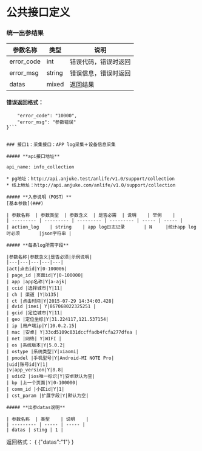 # 公共接口定义

### 统一出参结果
| 参数名称	| 类型	| 说明	|
| --------- | ----- | ----- |
| error_code | int	| 错误代码，错误时返回 |
| error_msg	 | string	| 错误信息，错误时返回|
| datas  	| mixed	| 返回结果|

#### 错误返回格式：
```{
    "error_code": "10000",
    "error_msg": "参数错误"
}```


### 接口1：采集接口：APP log采集＋设备信息采集

##### **api接口地址**

api_name: info_collection

* pg地址：http://api.anjuke.test/anlife/v1.0/support/collection
* 线上地址：http://api.anjuke.com/anlife/v1.0/support/collection

##### **入参说明（POST）**
[基本参数](###)

| 参数名称	| 参数类型	| 参数含义	| 是否必需	| 说明	| 举例	|
| --------- | --------- | --------- | --------- | ----- | -----	|
| action_log	| string	| app log日志记录		| N		|统计app log时必须		|json字符串 |

##### **每条log所需字段**

|参数名称|参数含义|是否必须|示例说明|
|---|---|---|---|---|
|act|点击id|Y|0-100006|
| page_id |页面id|Y|0-100000|
| app |app名称|Y|a-ajk|
| ccid |选择城市|Y|11|
| ch | 渠道 |Y|b135|
| ct |点击时间|Y|2015-07-29 14:34:03.428|
| dvid |imei| Y|867068022325251 |
| gcid |定位城市|Y|11|
| geo |定位坐标|Y|31.224117,121.537154|
| ip |用户端ip|Y|10.0.2.15|
| mac |安卓| Y|33cd5109c031dccffadb4fcfa277dfea |
| net |网络| Y|WIFI |
| os |系统版本|Y|5.0.2|
| ostype |系统类型|Y|xiaomi|
| pmodel |手机型号|Y|Android-MI NOTE Pro|
|uid|账号id|Y|1|
|v|app_version|Y|8.8|
| udid2 |ios唯一标识|Y|安卓默认为空|
| bp |上一个页面|Y|0-100000|
| comm_id |小区id|Y|1|
| cst_param |扩展字段|Y|默认为空|

##### **出参datas说明**

| 参数名称	| 类型	| 说明	|
| --------- | ----- | ----- |
| datas | sting | 1 |

```
返回格式：
{
	{"datas":"1"}
}
```

